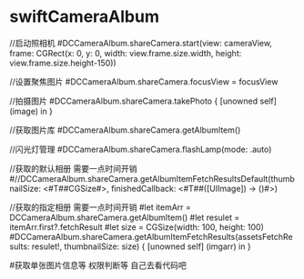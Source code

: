 # swiftCameraAlbum

//启动照相机
#DCCameraAlbum.shareCamera.start(view: cameraView, frame: CGRect(x: 0, y: 0, width: view.frame.size.width, height: view.frame.size.height-150))

//设置聚焦图片
#DCCameraAlbum.shareCamera.focusView = focusView

//拍摄图片
#DCCameraAlbum.shareCamera.takePhoto { [unowned self] (image) in }

//获取图片库
#DCCameraAlbum.shareCamera.getAlbumItem()

//闪光灯管理
#DCCameraAlbum.shareCamera.flashLamp(mode: .auto)

//获取的默认相册 需要一点时间开销
#//DCCameraAlbum.shareCamera.getAlbumItemFetchResultsDefault(thumbnailSize: <#T##CGSize#>, finishedCallback: <#T##([UIImage]) -> ()#>)

//获取的指定相册 需要一点时间开销
#let itemArr = DCCameraAlbum.shareCamera.getAlbumItem()
#let resulet  = itemArr.first?.fetchResult
#let size = CGSize(width: 100, height: 100)
#DCCameraAlbum.shareCamera.getAlbumItemFetchResults(assetsFetchResults: resulet!, thumbnailSize: size) { [unowned self] (imgarr) in }


#获取单张图片信息等 权限判断等 自己去看代码吧




